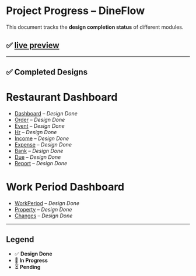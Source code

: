 # Project Progress – DineFlow

This document tracks the **design completion status** of different modules.

## ✅ [live preview](https://dineflow01.netlify.app/)

---

## ✅ Completed Designs

# Restaurant Dashboard

- [Dashboard](https://dineflow01.netlify.app/RestaurantDashboard/Index) – _Design Done_
- [Order](https://dineflow01.netlify.app/RestaurantOrder/Orders) – _Design Done_
- [Event](https://dineflow01.netlify.app/event/dashboard) – _Design Done_
- [Hr](https://dineflow01.netlify.app/hr/designation/Index) – _Design Done_
- [Income](https://dineflow01.netlify.app/income/OthersIncomeHead/Index) – _Design Done_
- [Expense](https://dineflow01.netlify.app/expense/ExpenseHead/Index) – _Design Done_
- [Bank](https://dineflow01.netlify.app/expense/ExpenseHead/Index) – _Design Done_
- [Due](https://dineflow01.netlify.app/due/details) – _Design Done_
- [Report](https://dineflow01.netlify.app/report/current) – _Design Done_


# Work Period Dashboard

- [WorkPeriod](https://dineflow01.netlify.app/WorkPeriod/Index) – _Design Done_
- [Property](https://dineflow01.netlify.app/WorkPeriod/PropertyInformation/Edit/1) – _Design Done_
- [Changes](https://dineflow01.netlify.app/WorkPeriod/Settings/Update) – _Design Done_

---

## Legend

- ✅ **Design Done**
- 🚧 **In Progress**
- ⏳ **Pending**
